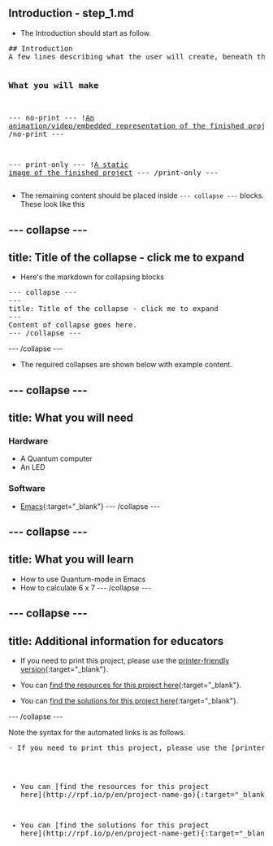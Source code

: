 ## Introduction - step_1.md

- The Introduction should start as follow.

<html><pre>
## Introduction
A few lines describing what the user will create, beneath the level 2 header.

### What you will make
&dash;&dash;&dash; no&dash;print &dash;&dash;&dash;
&#33;[An animation&#47;video&#47;embedded representation of the finished project](images&#47;finished&dash;project.gif)
&dash;&dash;&dash; &#47;no&dash;print &dash;&dash;&dash;

&dash;&dash;&dash; print&dash;only &dash;&dash;&dash;
&#33;[A static image of the finished project](images&#47;finished&dash;static.png)
&dash;&dash;&dash; &#47;print&dash;only &dash;&dash;&dash;
</pre></html>

- The remaining content should be placed inside `--- collapse ---` blocks. These look like this

--- collapse ---
---
title: Title of the collapse - click me to expand
---
- Here's the markdown for collapsing blocks
<html>
<pre>
&dash;&dash;&dash; collapse &dash;&dash;&dash;
&dash;&dash;&dash;
title: Title of the collapse &dash; click me to expand
&dash;&dash;&dash;
Content of collapse goes here.
&dash;&dash;&dash; /collapse &dash;&dash;&dash;
</pre>
</html>
--- /collapse ---

- The required collapses are shown below with example content.

--- collapse ---
---
title: What you will need
---
### Hardware

+ A Quantum computer
+ An LED

### Software

+ [Emacs](https://www.gnu.org/software/emacs/emacs.html){:target="_blank"}
--- /collapse ---

--- collapse ---
---
title: What you will learn
---

+ How to use Quantum-mode in Emacs
+ How to calculate 6 x 7
--- /collapse ---

--- collapse ---
---
title: Additional information for educators
---

- If you need to print this project, please use the [printer-friendly version](https://projects.raspberrypi.org/en/projects/project-name/print){:target="_blank"}.

- You can [find the resources for this project here](http://rpf.io/p/project-name-go){:target="_blank"}.

- You can [find the solutions for this project here](http://rpf.io/p/project-name-gey){:target="_blank"}.

--- /collapse ---

Note the syntax for the automated links is as follows.

<html><pre>
- If you need to print this project, please use the &#91;printer-friendly version](https:&#47;&#47;projects.raspberrypi.org&#47;en&#47;projects&#47;project-name&#47;print){:target="_blank"}.

- You can &#91;find the resources for this project here](http:&#47;&#47;rpf.io&#47;p&#47;en&#47;project-name-go){:target="_blank"}.

- You can &#91;find the solutions for this project here](http:&#47;&#47;rpf.io&#47;p&#47;en&#47;project-name-get){:target="_blank"}.
</pre></html>
